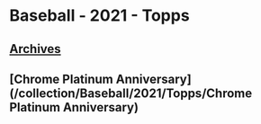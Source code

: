 # Baseball - 2021 - Topps
## [Archives](/collection/Baseball/2021/Topps/Archives)
## [Chrome Platinum Anniversary](/collection/Baseball/2021/Topps/Chrome Platinum Anniversary)
